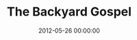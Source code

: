 ---
layout: series
series: "The Backyard Gospel"
permalink: "/the-backyard-gospel/"
title: The Backyard Gospel
date: 2012-05-26 00:00:00
endDate: 2012-06-16 00:00:00
description: "Talking about Jesus with your friends can be like a backyard conversationno arm-twisting, pulpit-preaching or condescending needed. So for four weeks we'll dig into the sharing and receiving of Jesus' story in a way that pairs well with burgers and beer."
src: "http://s3.amazonaws.com/crossroads-media/images/legacy/content/Backyard_127x127.jpg"
---